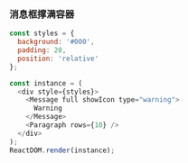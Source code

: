 ### 消息框撑满容器

<!--start-code-->

```js
const styles = {
  background: '#000',
  padding: 20,
  position: 'relative'
};

const instance = (
  <div style={styles}>
    <Message full showIcon type="warning">
      Warning
    </Message>
    <Paragraph rows={10} />
  </div>
);
ReactDOM.render(instance);
```

<!--end-code-->
